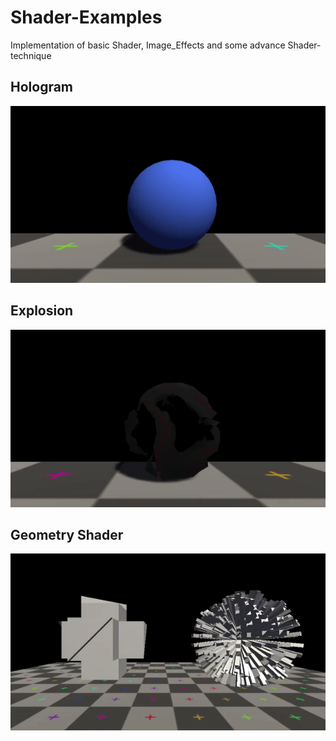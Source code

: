# Shader-Examples
Implementation of basic Shader, Image_Effects and some advance Shader-technique

## Hologram
![](https://github.com/IMGSaibh/Shader-Examples/blob/master/gif/Hologram.gif) 
## Explosion
![](https://github.com/IMGSaibh/Shader-Examples/blob/master/gif/explosion.gif) 
## Geometry Shader
![](https://github.com/IMGSaibh/Shader-Examples/blob/master/gif/Geometry_Shader.gif)
